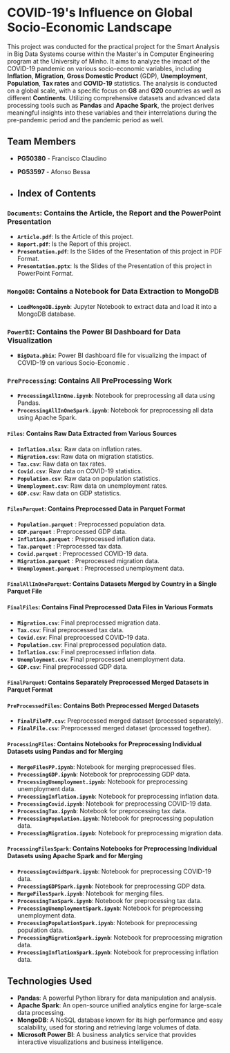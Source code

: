 # COVID-19's Influence on Global Socio-Economic Landscape

This project was conducted for the practical project for the Smart Analysis in Big Data Systems course within the Master's in Computer Engineering program at the University of Minho. It aims to analyze the impact of the COVID-19 pandemic on various socio-economic variables, including **Inflation**, **Migration**, **Gross Domestic Product** (GDP), **Unemployment**, **Population**, **Tax rates** and **COVID-19** statistics. The analysis is conducted on a global scale, with a specific focus on **G8** and **G20** countries as well as different **Continents**. Utilizing comprehensive datasets and advanced data processing tools such as **Pandas** and **Apache Spark**, the project derives meaningful insights into these variables and their interrelations during the pre-pandemic period and the pandemic period as well.

## Team Members
- **PG50380** - Francisco Claudino
- **PG53597** - Afonso Bessa

- ## Index of Contents

### `Documents`: Contains the Article, the Report and the PowerPoint Presentation

- **`Article.pdf`**: Is the Article of this project.
- **`Report.pdf`**: Is the Report of this project.
- **`Presentation.pdf`**: Is the Slides of the Presentation of this project in PDF Format.
- **`Presentation.pptx`**: Is the Slides of the Presentation of this project in PowerPoint Format.

### `MongoDB`: Contains a Notebook for Data Extraction to MongoDB

- **`LoadMongoDB.ipynb`**: Jupyter Notebook to extract data and load it into a MongoDB database.

### `PowerBI`: Contains the Power BI Dashboard for Data Visualization

- **`BigData.pbix`**: Power BI dashboard file for visualizing the impact of COVID-19 on various Socio-Economic .

### `PreProcessing`: Contains All PreProcessing Work

- **`ProcessingAllInOne.ipynb`**: Notebook for preprocessing all data using Pandas.
- **`ProcessingAllInOneSpark.ipynb`**: Notebook for preprocessing all data using Apache Spark.

#### `Files`: Contains Raw Data Extracted from Various Sources

- **`Inflation.xlsx`**: Raw data on inflation rates.
- **`Migration.csv`**: Raw data on migration statistics.
- **`Tax.csv`**: Raw data on tax rates.
- **`Covid.csv`**: Raw data on COVID-19 statistics.
- **`Population.csv`**: Raw data on population statistics.
- **`Unemployment.csv`**: Raw data on unemployment rates.
- **`GDP.csv`**: Raw data on GDP statistics.

#### `FilesParquet`: Contains Preprocessed Data in Parquet Format

- **`Population.parquet`** : Preprocessed population data.
- **`GDP.parquet`** : Preprocessed GDP data.
- **`Inflation.parquet`** : Preprocessed inflation data.
- **`Tax.parquet`** : Preprocessed tax data.
- **`Covid.parquet`** : Preprocessed COVID-19 data.
- **`Migration.parquet`** : Preprocessed migration data.
- **`Unemployment.parquet`** : Preprocessed unemployment data.

#### `FinalAllInOneParquet`: Contains Datasets Merged by Country in a Single Parquet File

#### `FinalFiles`: Contains Final Preprocessed Data Files in Various Formats

- **`Migration.csv`**: Final preprocessed migration data.
- **`Tax.csv`**: Final preprocessed tax data.
- **`Covid.csv`**: Final preprocessed COVID-19 data.
- **`Population.csv`**: Final preprocessed population data.
- **`Inflation.csv`**: Final preprocessed inflation data.
- **`Unemployment.csv`**: Final preprocessed unemployment data.
- **`GDP.csv`**: Final preprocessed GDP data.

#### `FinalParquet`: Contains Separately Preprocessed Merged Datasets in Parquet Format

#### `PreProcessedFiles`: Contains Both Preprocessed Merged Datasets

- **`FinalFilePP.csv`**: Preprocessed merged dataset (processed separately).
- **`FinalFile.csv`**: Preprocessed merged dataset (processed together).

#### `ProcessingFiles`: Contains Notebooks for Preprocessing Individual Datasets using Pandas and for Merging

- **`MergeFilesPP.ipynb`**: Notebook for merging preprocessed files.
- **`ProcessingGDP.ipynb`**: Notebook for preprocessing GDP data.
- **`ProcessingUnemployment.ipynb`**: Notebook for preprocessing unemployment data.
- **`ProcessingInflation.ipynb`**: Notebook for preprocessing inflation data.
- **`ProcessingCovid.ipynb`**: Notebook for preprocessing COVID-19 data.
- **`ProcessingTax.ipynb`**: Notebook for preprocessing tax data.
- **`ProcessingPopulation.ipynb`**: Notebook for preprocessing population data.
- **`ProcessingMigration.ipynb`**: Notebook for preprocessing migration data.

#### `ProcessingFilesSpark`: Contains Notebooks for Preprocessing Individual Datasets using Apache Spark and for Merging

- **`ProcessingCovidSpark.ipynb`**: Notebook for preprocessing COVID-19 data.
- **`ProcessingGDPSpark.ipynb`**: Notebook for preprocessing GDP data.
- **`MergeFilesSpark.ipynb`**: Notebook for merging files.
- **`ProcessingTaxSpark.ipynb`**: Notebook for preprocessing tax data.
- **`ProcessingUnemploymentSpark.ipynb`**: Notebook for preprocessing unemployment data.
- **`ProcessingPopulationSpark.ipynb`**: Notebook for preprocessing population data.
- **`ProcessingMigrationSpark.ipynb`**: Notebook for preprocessing migration data.
- **`ProcessingInflationSpark.ipynb`**: Notebook for preprocessing inflation data.

## Technologies Used

- **Pandas**: A powerful Python library for data manipulation and analysis.
- **Apache Spark**: An open-source unified analytics engine for large-scale data processing.
- **MongoDB**: A NoSQL database known for its high performance and easy scalability, used for storing and retrieving large volumes of data.
- **Microsoft Power BI**: A business analytics service that provides interactive visualizations and business intelligence.
